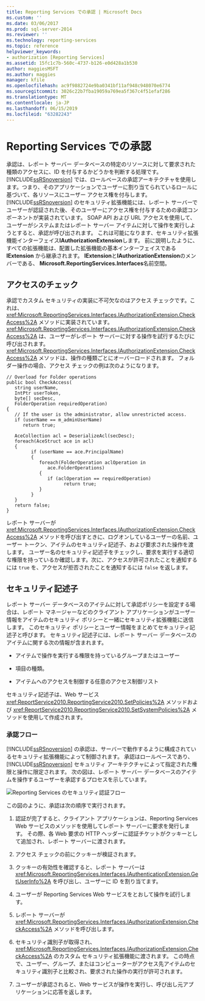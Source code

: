 ```yaml
---
title: Reporting Services での承認 | Microsoft Docs
ms.custom: ''
ms.date: 03/06/2017
ms.prod: sql-server-2014
ms.reviewer: ''
ms.technology: reporting-services
ms.topic: reference
helpviewer_keywords:
- authorization [Reporting Services]
ms.assetid: 15fc1c7b-560c-4737-b126-e0d428a1b530
author: maggiesMSFT
ms.author: maggies
manager: kfile
ms.openlocfilehash: ac9f9882724e9ba0341bf11af948c948070e6774
ms.sourcegitcommit: 3026c22b7fba19059a769ea5f367c4f51efaf286
ms.translationtype: MT
ms.contentlocale: ja-JP
ms.lasthandoff: 06/15/2019
ms.locfileid: "63282243"
---
```

# <a name="authorization-in-reporting-services"></a>Reporting Services での承認
  承認は、レポート サーバー データベースの特定のリソースに対して要求された種類のアクセスに、ID を付与するかどうかを判断する処理です。 [!INCLUDE[ssRSnoversion](../../../includes/ssrsnoversion-md.md)] では、ロールベースの承認アーキテクチャを使用します。つまり、そのアプリケーションでユーザーに割り当てられているロールに基づいて、各リソースにユーザー アクセス権を付与します。 [!INCLUDE[ssRSnoversion](../../../includes/ssrsnoversion-md.md)] のセキュリティ拡張機能には、レポート サーバーでユーザーが認証された後、そのユーザーにアクセス権を付与するための承認コンポーネントが実装されています。 SOAP API および URL アクセスを使用して、ユーザーがシステムまたはレポート サーバー アイテムに対して操作を実行しようとすると、承認が呼び出されます。 これは可能になります、セキュリティ拡張機能インターフェイス**IAuthorizationExtension**します。 前に説明したように、すべての拡張機能は、配置した拡張機能の基本インターフェイスである **IExtension** から継承されます。 **IExtension**と**IAuthorizationExtension**のメンバーである、 **Microsoft.ReportingServices.Interfaces**名前空間。  
  
## <a name="checking-access"></a>アクセスのチェック  
 承認でカスタム セキュリティの実装に不可欠なのはアクセス チェックです。これは、<xref:Microsoft.ReportingServices.Interfaces.IAuthorizationExtension.CheckAccess%2A> メソッドに実装されています。 <xref:Microsoft.ReportingServices.Interfaces.IAuthorizationExtension.CheckAccess%2A> は、ユーザーがレポート サーバーに対する操作を試行するたびに呼び出されます。 <xref:Microsoft.ReportingServices.Interfaces.IAuthorizationExtension.CheckAccess%2A> メソッドは、操作の種類ごとにオーバーロードされます。 フォルダー操作の場合、アクセス チェックの例は次のようになります。  
  
```  
// Overload for Folder operations  
public bool CheckAccess(  
   string userName,   
   IntPtr userToken,   
   byte[] secDesc,   
   FolderOperation requiredOperation)  
{  
   // If the user is the administrator, allow unrestricted access.  
   if (userName == m_adminUserName)   
      return true;  
  
   AceCollection acl = DeserializeAcl(secDesc);  
   foreach(AceStruct ace in acl)  
   {  
         if (userName == ace.PrincipalName)  
         {  
            foreach(FolderOperation aclOperation in   
               ace.FolderOperations)  
            {  
               if (aclOperation == requiredOperation)  
                     return true;  
            }  
         }  
   }  
   return false;  
}  
```  
  
 レポート サーバーが <xref:Microsoft.ReportingServices.Interfaces.IAuthorizationExtension.CheckAccess%2A> メソッドを呼び出すときに、ログオンしているユーザーの名前、ユーザー トークン、アイテムのセキュリティ記述子、および要求された操作を渡します。 ユーザー名のセキュリティ記述子をチェックし、要求を実行する適切な権限を持っているか確認します。次に、アクセスが許可されたことを通知するには `true` を、アクセスが拒否されたことを通知するには `false` を返します。  
  
## <a name="security-descriptors"></a>セキュリティ記述子  
 レポート サーバー データベースのアイテムに対して承認ポリシーを設定する場合は、レポート マネージャーなどのクライアント アプリケーションがユーザー情報をアイテムのセキュリティ ポリシーと一緒にセキュリティ拡張機能に送信します。 このセキュリティ ポリシーとユーザー情報をまとめてセキュリティ記述子と呼びます。 セキュリティ記述子には、レポート サーバー データベースのアイテムに関する次の情報が含まれます。  
  
-   アイテムで操作を実行する権限を持っているグループまたはユーザー  
  
-   項目の種類。  
  
-   アイテムへのアクセスを制御する任意のアクセス制御リスト  
  
 セキュリティ記述子は、Web サービス <xref:ReportService2010.ReportingService2010.SetPolicies%2A> メソッドおよび <xref:ReportService2010.ReportingService2010.SetSystemPolicies%2A> メソッドを使用して作成されます。  
  
### <a name="authorization-flow"></a>承認フロー  
 [!INCLUDE[ssRSnoversion](../../../includes/ssrsnoversion-md.md)] の承認は、サーバーで動作するように構成されているセキュリティ拡張機能によって制御されます。 承認はロールベースであり、[!INCLUDE[ssRSnoversion](../../../includes/ssrsnoversion-md.md)] セキュリティ アーキテクチャによって指定された権限と操作に限定されます。 次の図は、レポート サーバー データベースのアイテムを操作するユーザーを承認するプロセスを示しています。  
  
 ![Reporting Services のセキュリティ認証フロー](../../media/rosettasecurityextensionauthorizationflow.gif "Reporting Services のセキュリティ承認フロー")  
  
 この図のように、承認は次の順序で実行されます。  
  
1.  認証が完了すると、クライアント アプリケーションは、Reporting Services Web サービスのメソッドを使用してレポート サーバーに要求を発行します。 その際、各 Web 要求の HTTP ヘッダーに認証チケットがクッキーとして追加され、レポート サーバーに渡されます。  
  
2.  アクセス チェックの前にクッキーが検証されます。  
  
3.  クッキーの有効性を確認すると、レポート サーバーは <xref:Microsoft.ReportingServices.Interfaces.IAuthenticationExtension.GetUserInfo%2A> を呼び出し、ユーザーに ID を割り当てます。  
  
4.  ユーザーが Reporting Services Web サービスをとおして操作を試行します。  
  
5.  レポート サーバーが <xref:Microsoft.ReportingServices.Interfaces.IAuthorizationExtension.CheckAccess%2A> メソッドを呼び出します。  
  
6.  セキュリティ識別子が取得され、<xref:Microsoft.ReportingServices.Interfaces.IAuthorizationExtension.CheckAccess%2A> のカスタム セキュリティ拡張機能に渡されます。 この時点で、ユーザー、グループ、またはコンピューターがアクセス先アイテムのセキュリティ識別子と比較され、要求された操作の実行が許可されます。  
  
7.  ユーザーが承認されると、Web サービスが操作を実行し、呼び出し元アプリケーションに応答を返します。  
  
  
